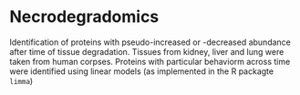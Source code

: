 # Necrodegradomics
Identification of proteins with pseudo-increased or -decreased abundance after time of tissue degradation. Tissues from kidney, liver and lung were taken from human corpses. Proteins with particular behaviorm across time were identified using linear models (as implemented in the R packagte `limma`)
